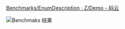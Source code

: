 [Benchmarks/EnumDescription · Z/Demo - 码云](https://gitee.com/zYe/Demo/tree/C%23/Benchmarks/EnumDescription)

![Benchmaks 结果](https://zye.gitee.io/C%23%2f%E6%80%A7%E8%83%BD%E6%B5%8B%E8%AF%95%2fattachments%2f20230117145516.png)